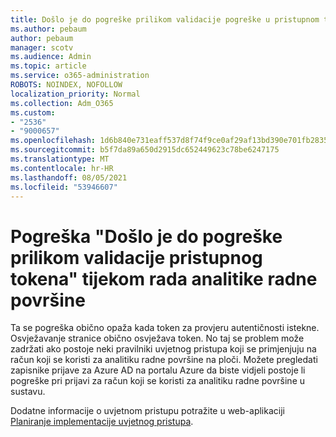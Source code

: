 ```yaml
---
title: Došlo je do pogreške prilikom validacije pogreške u pristupnom tokenu tijekom sesije analitike radne površine
ms.author: pebaum
author: pebaum
manager: scotv
ms.audience: Admin
ms.topic: article
ms.service: o365-administration
ROBOTS: NOINDEX, NOFOLLOW
localization_priority: Normal
ms.collection: Adm_O365
ms.custom:
- "2536"
- "9000657"
ms.openlocfilehash: 1d6b840e731eaff537d8f74f9ce0af29af13bd390e701fb2835e8718b4521158
ms.sourcegitcommit: b5f7da89a650d2915dc652449623c78be6247175
ms.translationtype: MT
ms.contentlocale: hr-HR
ms.lasthandoff: 08/05/2021
ms.locfileid: "53946607"
---
```

# <a name="there-was-an-error-validating-access-token-error-during-desktop-analytics-onboarding"></a>Pogreška "Došlo je do pogreške prilikom validacije pristupnog tokena" tijekom rada analitike radne površine

Ta se pogreška obično opaža kada token za provjeru autentičnosti istekne. Osvježavanje stranice obično osvježava token. No taj se problem može zadržati ako postoje neki pravilniki uvjetnog pristupa koji se primjenjuju na račun koji se koristi za analitiku radne površine na ploči. Možete pregledati zapisnike prijave za Azure AD na portalu Azure da biste vidjeli postoje li pogreške pri prijavi za račun koji se koristi za analitiku radne površine u sustavu.

Dodatne informacije o uvjetnom pristupu potražite u web-aplikaciji [Planiranje implementacije uvjetnog pristupa](https://docs.microsoft.com/azure/active-directory/conditional-access/plan-conditional-access).